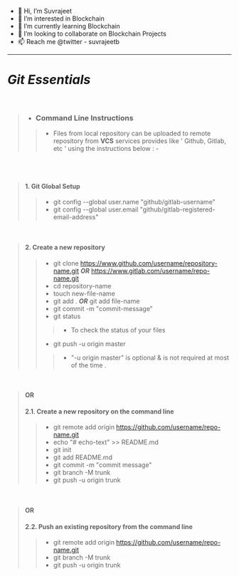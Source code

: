 * 👋 Hi, I’m Suvrajeet
* 👀 I’m interested in Blockchain
* 🌱 I’m currently learning Blockchain
* 💞️ I’m looking to collaborate on Blockchain Projects
* 📫 Reach me @twitter - suvrajeetb

-----------------------------------------------------------------------------------------------------------------------------------------------------------------------

# **_Git Essentials_**
<br>

>
> * ### **Command Line Instructions**
>> * Files from local repository can be uploaded to remote repository from **VCS** services provides like ' Github, Gitlab, etc ' using the instructions below : -

<br>
<br>

> #### 1. **Git Global Setup**
>> * git config --global user.name "github/gitlab-username"
>> * git config --global user.email "github/gitlab-registered-email-address"

<br>

> #### 2. **Create a new repository**
>> * git clone https://www.github.com/username/repository-name.git **_OR_** https://www.gitlab.com/username/repo-name.git
>> * cd repository-name
>> * touch new-file-name
>> * git add . **_OR_** git add file-name
>> * git commit -m "commit-message"
>> * git status
>> > * To check the status of your files
>> * git push -u origin master
>> > * "-u origin master" is optional & is not required at most of the time .

<br>

> #### **OR**
> #### 2.1. **Create a new repository on the command line**
>> * git remote add origin https://github.com/username/repo-name.git
>> * echo "# echo-text" >> README.md
>> * git init
>> * git add README.md
>> * git commit -m "commit message"
>> * git branch -M trunk
>> * git push -u origin trunk

<br>

> #### **OR**
> #### 2.2. **Push an existing repository from the command line**
>> * git remote add origin https://github.com/username/repo-name.git
>> * git branch -M trunk
>> * git push -u origin trunk
